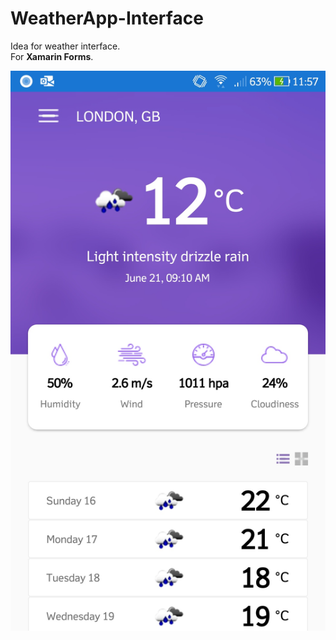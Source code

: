 # WeatherApp-Interface
Idea for weather interface.<br/>
For **Xamarin Forms**.

![](WheatherAppClone/WheatherAppClone.Android/Resources/drawable/tela.png)

